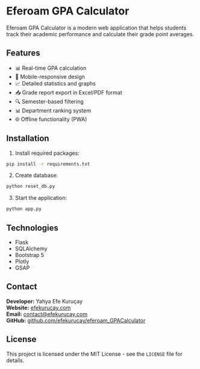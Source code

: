# Eferoam GPA Calculator

Eferoam GPA Calculator is a modern web application that helps students track their academic performance and calculate their grade point averages.

## Features

- 📊 Real-time GPA calculation
- 📱 Mobile-responsive design
- 📈 Detailed statistics and graphs
- 📥 Grade report export in Excel/PDF format
- 🔍 Semester-based filtering
- 📊 Department ranking system
- 🌐 Offline functionality (PWA)

## Installation

1. Install required packages:
```bash
pip install -r requirements.txt
```

2. Create database:
```bash
python reset_db.py
```

3. Start the application:
```bash
python app.py
```

## Technologies

- Flask
- SQLAlchemy
- Bootstrap 5
- Plotly
- GSAP

## Contact

**Developer:** Yahya Efe Kuruçay  
**Website:** [efekurucay.com](https://efekurucay.com)  
**Email:** contact@efekurucay.com  
**GitHub:** [github.com/efekurucay/eferoam_GPACalculator](https://github.com/efekurucay/eferoam_GPACalculator)

## License

This project is licensed under the MIT License - see the `LICENSE` file for details. 